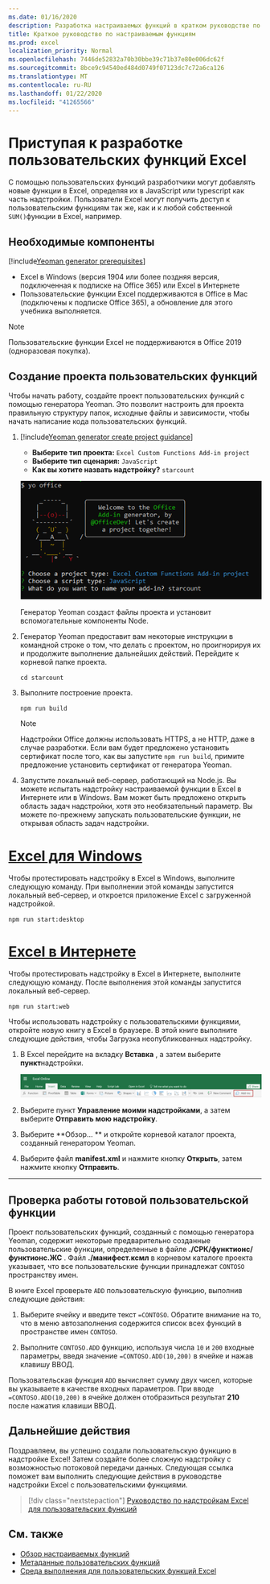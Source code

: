 ```yaml
---
ms.date: 01/16/2020
description: Разработка настраиваемых функций в кратком руководстве по Excel.
title: Краткое руководство по настраиваемым функциям
ms.prod: excel
localization_priority: Normal
ms.openlocfilehash: 7446de52832a70b30bbe39c71b37e80e006dc62f
ms.sourcegitcommit: 8bce9c94540ed484d0749f07123dc7c72a6ca126
ms.translationtype: MT
ms.contentlocale: ru-RU
ms.lasthandoff: 01/22/2020
ms.locfileid: "41265566"
---
```

# <a name="get-started-developing-excel-custom-functions"></a>Приступая к разработке пользовательских функций Excel

С помощью пользовательских функций разработчики могут добавлять новые функции в Excel, определяя их в JavaScript или typescript как часть надстройки. Пользователи Excel могут получить доступ к пользовательским функциям так же, как и к любой собственной `SUM()`функции в Excel, например.

## <a name="prerequisites"></a>Необходимые компоненты

[!include[Yeoman generator prerequisites](../includes/quickstart-yo-prerequisites.md)]

* Excel в Windows (версия 1904 или более поздняя версия, подключенная к подписке на Office 365) или Excel в Интернете
* Пользовательские функции Excel поддерживаются в Office в Mac (подключены к подписке Office 365), а обновление для этого учебника выполняется.

>[!NOTE]
>Пользовательские функции Excel не поддерживаются в Office 2019 (одноразовая покупка).

## <a name="build-your-first-custom-functions-project"></a>Создание проекта пользовательских функций

Чтобы начать работу, создайте проект пользовательских функций с помощью генератора Yeoman. Это позволит настроить для проекта правильную структуру папок, исходные файлы и зависимости, чтобы начать написание кода пользовательских функций.

1. [!include[Yeoman generator create project guidance](../includes/yo-office-command-guidance.md)]

    - **Выберите тип проекта:** `Excel Custom Functions Add-in project`
    - **Выберите тип сценария:** `JavaScript`
    - **Как вы хотите назвать надстройку?** `starcount`

    ![Генератор Yeoman для надстройки Office, приглашающий к созданию пользовательских функций](../images/starcountPrompt.png)

    Генератор Yeoman создаст файлы проекта и установит вспомогательные компоненты Node.

2. Генератор Yeoman предоставит вам некоторые инструкции в командной строке о том, что делать с проектом, но проигнорируя их и продолжите выполнение дальнейших действий. Перейдите к корневой папке проекта.

    ```command&nbsp;line
    cd starcount
    ```

3. Выполните построение проекта. 

    ```command&nbsp;line
    npm run build
    ```

    > [!NOTE]
    > Надстройки Office должны использовать HTTPS, а не HTTP, даже в случае разработки. Если вам будет предложено установить сертификат после того, как вы запустите `npm run build`, примите предложение установить сертификат от генератора Yeoman.

4. Запустите локальный веб-сервер, работающий на Node.js. Вы можете испытать надстройку настраиваемой функции в Excel в Интернете или в Windows. Вам может быть предложено открыть область задач надстройки, хотя это необязательный параметр. Вы можете по-прежнему запускать пользовательские функции, не открывая область задач надстройки.

# <a name="excel-on-windowstabexcel-windows"></a>[Excel для Windows](#tab/excel-windows)

Чтобы протестировать надстройку в Excel в Windows, выполните следующую команду. При выполнении этой команды запустится локальный веб-сервер, и откроется приложение Excel с загруженной надстройкой.

```command&nbsp;line
npm run start:desktop
```

# <a name="excel-on-the-webtabexcel-online"></a>[Excel в Интернете](#tab/excel-online)

Чтобы протестировать надстройку в Excel в Интернете, выполните следующую команду. После выполнения этой команды запустится локальный веб-сервер.

```command&nbsp;line
npm run start:web
```

Чтобы использовать надстройку с пользовательскими функциями, откройте новую книгу в Excel в браузере. В этой книге выполните следующие действия, чтобы Загрузка неопубликованных надстройку.

1. В Excel перейдите на вкладку **Вставка** , а затем выберите **пункт**надстройки.

   ![Вставка ленты в Excel в Интернете с выделенным значком "Мои надстройки"](../images/excel-cf-online-register-add-in-1.png)
   
2. Выберите пункт **Управление моими надстройками**, а затем выберите **Отправить мою надстройку**.

3. Выберите **Обзор... ** и откройте корневой каталог проекта, созданный генератором Yeoman.

4. Выберите файл **manifest.xml** и нажмите кнопку **Открыть**, затем нажмите кнопку **Отправить**.

---

## <a name="try-out-a-prebuilt-custom-function"></a>Проверка работы готовой пользовательской функции

Проект пользовательских функций, созданный с помощью генератора Yeoman, содержит некоторые предварительно созданные пользовательские функции, определенные в файле **./СРК/функтионс/функтионс.ЖС** . Файл **./манифест.ксмл** в корневом каталоге проекта указывает, что все пользовательские функции принадлежат `CONTOSO` пространству имен.

В книге Excel проверьте `ADD` пользовательскую функцию, выполнив следующие действия:

1. Выберите ячейку и введите текст `=CONTOSO`. Обратите внимание на то, что в меню автозаполнения содержится список всех функций в пространстве имен `CONTOSO`.

2. Выполните `CONTOSO.ADD` функцию, используя числа `10` и `200` входные параметры, введя значение `=CONTOSO.ADD(10,200)` в ячейке и нажав клавишу ВВОД.

Пользовательская функция `ADD` вычисляет сумму двух чисел, которые вы указываете в качестве входных параметров. При вводе `=CONTOSO.ADD(10,200)` в ячейке должен отобразиться результат **210** после нажатия клавиши ВВОД.

## <a name="next-steps"></a>Дальнейшие действия

Поздравляем, вы успешно создали пользовательскую функцию в надстройке Excel! Затем создайте более сложную надстройку с возможностью потоковой передачи данных. Следующая ссылка поможет вам выполнить следующие действия в руководстве надстройки Excel с пользовательскими функциями.

> [!div class="nextstepaction"]
> [Руководство по надстройкам Excel для пользовательских функций](../tutorials/excel-tutorial-create-custom-functions.md#create-a-custom-function-that-requests-data-from-the-web
)

## <a name="see-also"></a>См. также

* [Обзор настраиваемых функций](../excel/custom-functions-overview.md)
* [Метаданные пользовательских функций](../excel/custom-functions-json.md)
* [Среда выполнения для пользовательских функций Excel](../excel/custom-functions-runtime.md)